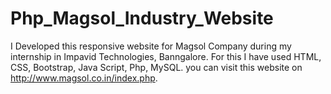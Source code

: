 # Php_Magsol_Industry_Website
I Developed this responsive website for Magsol Company during my internship in Impavid Technologies, Banngalore.
For this I have used HTML, CSS, Bootstrap, Java Script, Php, MySQL.
you can visit this website on http://www.magsol.co.in/index.php.

